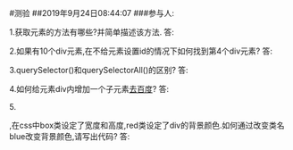 #测验
##2019年9月24日08:44:07
###参与人:

1.获取元素的方法有哪些?并简单描述该方法.
答:

2.如果有10个div元素,在不给元素设置id的情况下如何找到第4个div元素?
答:

3.querySelector()和querySelectorAll()的区别?
答:

4.如何给元素div内增加一个子元素<a href="#">去百度</a>?
答:

5.<div class="box red">,在css中box类设定了宽度和高度,red类设定了div的背景颜色.如何通过改变类名blue改变背景颜色,请写出代码?
答:
